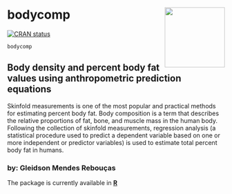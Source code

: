 # bodycomp <img src = "https://user-images.githubusercontent.com/98269022/156636856-ecdbd517-0b01-4e55-8cdd-4eb10abe638e.png" align="right" height="139" /></a>

[![CRAN
status](https://www.r-pkg.org/badges/version/bodycomp)](https://cran.r-project.org/package=bodycomp)

`bodycomp`

## Body density and percent body fat values using anthropometric prediction equations

Skinfold measurements is one of the most popular and practical methods for estimating percent body fat. Body composition is a term that describes the relative proportions of fat, bone, and muscle mass in the human body. Following the collection of skinfold measurements, regression analysis (a statistical procedure used to predict a dependent variable based on one or more independent or predictor variables) is used to estimate total percent body fat in humans.

### by: Gleidson Mendes Rebouças

The package is currently available in [**R**](https://CRAN.R-project.org/package=bodycomp)
